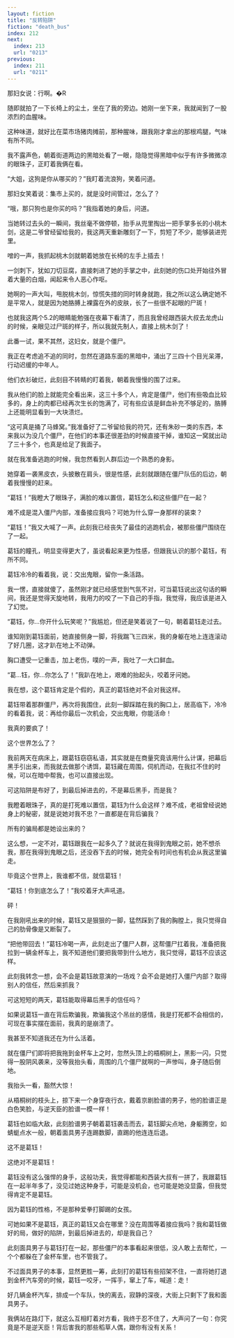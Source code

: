 ```yaml
---
layout: fiction
title: "反转陷阱"
fiction: "death_bus"
index: 212
next:
  index: 213
  url: "0213"
previous:
  index: 211
  url: "0211"
---
```

那妇女说：行啊。�R

随即就拍了一下长椅上的尘土，坐在了我的旁边。她刚一坐下来，我就闻到了一股浓烈的血腥味。

这种味道，就好比在菜市场猪肉摊前，那种腥味，跟我刚才拿出的那根鸡腿，气味有所不同。

我不露声色，朝着街道两边的黑暗处看了一眼，隐隐觉得黑暗中似乎有许多微微凉的眼珠子，正盯着我俩在看。

“大姐，这狗是你从哪买的？”我盯着流浪狗，笑着问道。

那妇女笑着说：集市上买的，就是没时间管过，怎么了？

“哦，那只狗也是你买的吗？”我指着她的身后，问道。

当她转过去头的一瞬间，我丝毫不做停顿，抬手从兜里掏出一把手掌多长的小桃木剑，这是二爷曾经留给我的，我这两天重新雕刻了一下，剪短了不少，能够装进兜里。

噌的一声，我抓起桃木剑就朝着她放在长椅的左手上插去！

一剑刺下，犹如刀切豆腐，直接刺进了她的手掌之中，此刻她的伤口处开始往外冒着大量的白烟，闻起来令人恶心作呕。

她啊的一声大叫，甩脱桃木剑，惊慌失措的同时转身就跑，我之所以这么确定她不是平常人，就是因为她胳膊上裸露在外的皮肤，长了一些很不起眼的尸斑！

也就我这两个5.2的眼睛能勉强在夜幕下看清了，而且我曾经跟西装大叔去龙虎山的时候，亲眼见过尸斑的样子，所以我就先制人，直接上桃木剑了！

此番一试，果不其然，这妇女，就是个僵尸。

我正在考虑追不追的同时，忽然在道路东面的黑暗中，涌出了三四十个目光呆滞，行动迟缓的中年人。

他们衣衫破烂，此刻目不转睛的盯着我，朝着我慢慢的围了过来。

我从他们的脸上就能完全看出来，这三十多个人，肯定是僵尸，他们有些吸血比较多的，身上的肉都已经再次生长的饱满了，可有些应该是鲜血补充不够足的，胳膊上还能明显看到一大块溃烂。

“这可真是捅了马蜂窝。”我准备好了二爷留给我的符咒，还有朱砂一类的东西，本来我以为没几个僵尸，在他们的本事还很差劲的时候直接干掉，谁知这一窝就出动了三十多个，也真是给足了我面子。

就在我准备逃跑的时候，我忽然看到人群后边一个熟悉的身影。

她穿着一袭黑皮衣，头披散在肩头，很是性感，此刻就跟随在僵尸队伍的后边，朝着我慢慢的赶来。

“葛钰！”我瞪大了眼珠子，满脸的难以置信，葛钰怎么和这些僵尸在一起？

难不成是混入僵尸内部，准备接应我吗？可她为什么穿一身那样的装束？

“葛钰！”我又大喊了一声。此刻我已经丧失了最佳的逃跑机会，被那些僵尸围绕在了一起。

葛钰的瞳孔，明显变得更大了，虽说看起来更为性感，但跟我认识的那个葛钰，有所不同。

葛钰冷冷的看着我，说：交出鬼眼，留你一条活路。

我一愣，直接就傻了，虽然刚才就已经感觉到气氛不对，可当葛钰说出这句话的瞬间，我还是觉得天旋地转，我用力的咬了一下自己的手指，我觉得，我应该是进入了幻觉。

“葛钰，你...你开什么玩笑呢？”我尴尬，但还是笑着说了一句，朝着葛钰走过去。

谁知刚到葛钰面前，她直接侧身一脚，将我踹飞三四米，我的身躯在地上连连滚动了好几圈，这才趴在地上不动弹。

胸口遭受一记重击，加上老伤，噗的一声，我吐了一大口鲜血。

“葛...钰，你...你怎么了！”我趴在地上，艰难的抬起头，咬着牙问她。

我在想，这个葛钰肯定是个假的，真正的葛钰绝对不会对我这样。

葛钰带着那群僵尸，再次将我围住，此刻一脚踩踏在我的胸口上，居高临下，冷冷的看着我，说：再给你最后一次机会，交出鬼眼，你能活命！

我真的要疯了！

这个世界怎么了？

我前两天在病床上，跟葛钰窃窃私语，其实就是在商量究竟该用什么计谋，把幕后黑手引出来，而我就去做那个诱饵，葛钰藏在周围，伺机而动，在我扛不住的时候，可以在暗中帮我，也可以直接出现。

可这陷阱是布好了，到最后掉进去的，不是幕后黑手，而是我？

我瞪着眼珠子，真的是打死难以置信，葛钰为什么会这样？难不成，老祖曾经说她身上的秘密，就是说她对我不忠？一直都是在背后骗我？

所有的骗局都是她设出来的？

这么想，一定不对，葛钰跟我在一起多久了？就说在我得到鬼眼之前，她不想杀我，那在我得到鬼眼之后，还没吞下去的时候，她完全有时间也有机会从我这里骗走。

毕竟这个世界上，我谁都不信，就信葛钰！

“葛钰！你到底怎么了！”我咬着牙大声吼道。

砰！

在我刚吼出来的时候，葛钰又是狠狠的一脚，猛然踩到了我的胸膛上，我只觉得自己的肋骨像是又断裂了。

“把他带回去！”葛钰冷喝一声，此刻走出了僵尸人群，这帮僵尸扛着我，准备把我拉到一辆金杯车上，我不知道他们要把我带到什么地方，我只觉得，葛钰不应该这样。

此刻我转念一想，会不会是葛钰故意演的一场戏？会不会是她打入僵尸内部？取得别人的信任，然后来抓我？

可这短短的两天，葛钰能取得幕后黑手的信任吗？

如果说葛钰一直在背后欺骗我，欺骗我这个吊丝的感情，我是打死都不会相信的，可现在事实摆在面前，我真的是崩溃了。

我甚至不知道我还在为什么活着。

就在僵尸们即将把我拖到金杯车上之时，忽然头顶上的梧桐树上，黑影一闪，只觉得一股阴风袭来，没等我抬头看，周围的几个僵尸就啊的一声惨叫，身子随后倒地。

我抬头一看，豁然大惊！

从梧桐树的枝头上，掠下来一个身穿夜行衣，戴着京剧脸谱的男子，他的脸谱正是白色笑脸，与逆天臣的脸谱一模一样！

葛钰也如临大敌，此刻脸谱男子朝着葛钰袭击而去，葛钰脚尖点地，身躯腾空，如蜻蜓点水一般，朝着面具男子连踢数脚，直踢的他连连后退。

这不是葛钰！

这绝对不是葛钰！

葛钰没有这么强悍的身手，这般功夫，我觉得都能和西装大叔有一拼了，我跟葛钰在一起半年多了，没见过她这种身手，可能是没机会，也可能是她没显露，但我觉得肯定不是葛钰。

因为葛钰的性格，不是那种爱拳打脚踢的女孩。

可她如果不是葛钰，真正的葛钰又会在哪里？没在周围等着接应我吗？我和葛钰做好的局，做好的陷阱，到最后掉进去的，却是我自己？

此刻面具男子与葛钰打在一起，那些僵尸的本事看起来很低，没人敢上去帮忙，一个个都躲在了金杯车里，也不管我了。

不过面具男子的本事，显然更胜一筹，此刻打的葛钰有些招架不住，一直将她打退到金杯汽车旁的时候，葛钰一咬牙，一挥手，窜上了车，喊道：走！

好几辆金杯汽车，排成一个车队，快的离去，寂静的深夜，大街上只剩下了我和面具男子。

我俩站在路灯下，就这么互相盯着对方看，我终于忍不住了，大声问了一句：你究竟是不是逆天臣！背后害我的那些稻草人偶，跟你有没有关系！